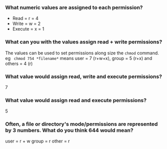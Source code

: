 ### What numeric values are assigned to each permission?
- Read = r = 4
- Write = w = 2
- Execute = x = 1
### What can you with the values assign read + write permissions?
 The values can be used to set permissions along size the ```chmod``` command. eg ``` chmod 754 *filename*``` means user = 7 (r+w+x), group = 5 (r+x) and others = 4 (r)

### What value would assign read, write and execute permissions?
7

### What value would assign read and execute permissions?
5

### Often, a file or directory's mode/permissions are represented by 3 numbers. What do you think 644 would mean?
user = r + w
group = r
other = r
